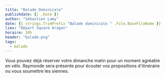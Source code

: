 ```yaml
---
title: "Balade Dominicale"
publishdate: {{ .Date }}
author: "Sébastien Lamy"
date: {{ strings.TrimPrefix "Balade dominicale " .File.BaseFileName }}
lieu: "Départ Square Aragon"
horaire: 1Oh
header: "balade.png"
tags:
  - balade
---
```


Vous pouvez déjà réserver votre dimanche matin pour un moment agréable en vélo.
Raymonde sera présente pour écouter vos propositions d'itinéraire ou vous 
soumettre les siennes.
